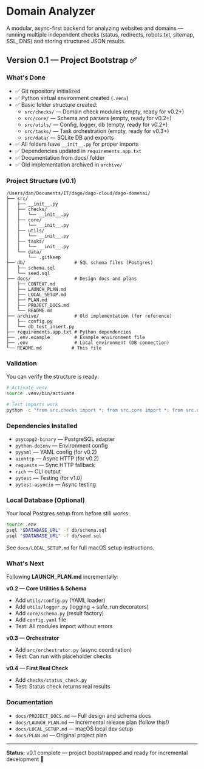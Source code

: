 # Domain Analyzer

A modular, async-first backend for analyzing websites and domains — running multiple independent checks (status, redirects, robots.txt, sitemap, SSL, DNS) and storing structured JSON results.

## Version 0.1 — Project Bootstrap ✅

### What's Done
- ✅ Git repository initialized
- ✅ Python virtual environment created (`.venv`)
- ✅ Basic folder structure created:
  - `src/checks/` — Domain check modules (empty, ready for v0.2+)
  - `src/core/` — Schema and parsers (empty, ready for v0.2+)
  - `src/utils/` — Config, logger, db (empty, ready for v0.2+)
  - `src/tasks/` — Task orchestration (empty, ready for v0.3+)
  - `src/data/` — SQLite DB and exports
- ✅ All folders have `__init__.py` for proper imports
- ✅ Dependencies updated in `requirements.app.txt`
- ✅ Documentation from docs/ folder
- ✅ Old implementation archived in `archive/`

### Project Structure (v0.1)

```
/Users/dan/Documents/IT/dago/dago-cloud/dago-domenai/
├── src/
│   ├── __init__.py
│   ├── checks/
│   │   └── __init__.py
│   ├── core/
│   │   └── __init__.py
│   ├── utils/
│   │   └── __init__.py
│   ├── tasks/
│   │   └── __init__.py
│   └── data/
│       └── .gitkeep
├── db/                  # SQL schema files (Postgres)
│   ├── schema.sql
│   └── seed.sql
├── docs/                # Design docs and plans
│   ├── CONTEXT.md
│   ├── LAUNCH_PLAN.md
│   ├── LOCAL_SETUP.md
│   ├── PLAN.md
│   ├── PROJECT_DOCS.md
│   └── README.md
├── archive/             # Old implementation (for reference)
│   ├── config.py
│   └── db_test_insert.py
├── requirements.app.txt # Python dependencies
├── .env.example         # Example environment file
├── .env                 # Local environment (DB connection)
└── README.md           # This file
```

### Validation

You can verify the structure is ready:

```bash
# Activate venv
source .venv/bin/activate

# Test imports work
python -c "from src.checks import *; from src.core import *; from src.utils import *; print('✅ All imports working')"
```

### Dependencies Installed

- `psycopg2-binary` — PostgreSQL adapter
- `python-dotenv` — Environment config
- `pyyaml` — YAML config (for v0.2)
- `aiohttp` — Async HTTP (for v0.2)
- `requests` — Sync HTTP fallback
- `rich` — CLI output
- `pytest` — Testing (for v1.0)
- `pytest-asyncio` — Async testing

### Local Database (Optional)

Your local Postgres setup from before still works:

```bash
source .env
psql "$DATABASE_URL" -f db/schema.sql
psql "$DATABASE_URL" -f db/seed.sql
```

See `docs/LOCAL_SETUP.md` for full macOS setup instructions.

### What's Next

Following **LAUNCH_PLAN.md** incrementally:

**v0.2 — Core Utilities & Schema**
- Add `utils/config.py` (YAML loader)
- Add `utils/logger.py` (logging + safe_run decorators)
- Add `core/schema.py` (result factory)
- Add `config.yaml` file
- Test: All modules import without errors

**v0.3 — Orchestrator**
- Add `src/orchestrator.py` (async coordination)
- Test: Can run with placeholder checks

**v0.4 — First Real Check**
- Add `checks/status_check.py`
- Test: Status check returns real results

### Documentation

- `docs/PROJECT_DOCS.md` — Full design and schema docs
- `docs/LAUNCH_PLAN.md` — Incremental release plan (follow this!)
- `docs/LOCAL_SETUP.md` — macOS local dev setup
- `docs/PLAN.md` — Original project plan

---

**Status:** v0.1 complete — project bootstrapped and ready for incremental development 🎯

